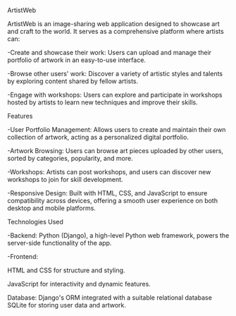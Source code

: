 ArtistWeb


ArtistWeb is an image-sharing web application designed to showcase art and craft to the world. It serves as a comprehensive platform where artists can:


-Create and showcase their work: Users can upload and manage their portfolio of artwork in an easy-to-use interface.

-Browse other users' work: Discover a variety of artistic styles and talents by exploring content shared by fellow artists.

-Engage with workshops: Users can explore and participate in workshops hosted by artists to learn new techniques and improve their skills.



Features

-User Portfolio Management: Allows users to create and maintain their own collection of artwork, acting as a personalized digital portfolio.

-Artwork Browsing: Users can browse art pieces uploaded by other users, sorted by categories, popularity, and more.

-Workshops: Artists can post workshops, and users can discover new workshops to join for skill development.

-Responsive Design: Built with HTML, CSS, and JavaScript to ensure compatibility across devices, offering a smooth user experience on both desktop and mobile platforms.



Technologies Used

-Backend: Python (Django), a high-level Python web framework, powers the server-side functionality of the app.

-Frontend:

HTML and CSS for structure and styling.

JavaScript for interactivity and dynamic features.

Database: Django's ORM integrated with a suitable relational database SQLite for storing user data and artwork.
